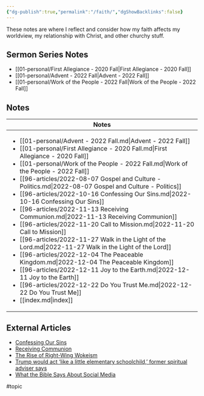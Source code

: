 ```yaml
---
{"dg-publish":true,"permalink":"/faith/","dgShowBacklinks":false}
---
```



These notes are where I reflect and consider how my faith affects my worldview, my relationship with Christ, and other churchy stuff.

## Sermon Series Notes

- [[01-personal/First Allegiance - 2020 Fall\|First Allegiance - 2020 Fall]]
- [[01-personal/Advent - 2022 Fall\|Advent - 2022 Fall]]
- [[01-personal/Work of the People - 2022 Fall\|Work of the People - 2022 Fall]]


## Notes

| Notes                                                                                                                                                                                                                                                                                                                                                                                                                                                                                                                                                                                                                                                                                                                                                                                                                                                                                                                                                                                                                                                                     |
| ------------------------------------------------------------------------------------------------------------------------------------------------------------------------------------------------------------------------------------------------------------------------------------------------------------------------------------------------------------------------------------------------------------------------------------------------------------------------------------------------------------------------------------------------------------------------------------------------------------------------------------------------------------------------------------------------------------------------------------------------------------------------------------------------------------------------------------------------------------------------------------------------------------------------------------------------------------------------------------------------------------------------------------------------------------------------- |
| <ul><li>[[01-personal/Advent - 2022 Fall.md\\|Advent - 2022 Fall]]</li><li>[[01-personal/First Allegiance - 2020 Fall.md\\|First Allegiance - 2020 Fall]]</li><li>[[01-personal/Work of the People - 2022 Fall.md\\|Work of the People - 2022 Fall]]</li><li>[[96-articles/2022-08-07 Gospel and Culture - Politics.md\\|2022-08-07 Gospel and Culture - Politics]]</li><li>[[96-articles/2022-10-16 Confessing Our Sins.md\\|2022-10-16 Confessing Our Sins]]</li><li>[[96-articles/2022-11-13 Receiving Communion.md\\|2022-11-13 Receiving Communion]]</li><li>[[96-articles/2022-11-20 Call to Mission.md\\|2022-11-20 Call to Mission]]</li><li>[[96-articles/2022-11-27 Walk in the Light of the Lord.md\\|2022-11-27 Walk in the Light of the Lord]]</li><li>[[96-articles/2022-12-04 The Peaceable Kingdom.md\\|2022-12-04 The Peaceable Kingdom]]</li><li>[[96-articles/2022-12-11 Joy to the Earth.md\\|2022-12-11 Joy to the Earth]]</li><li>[[96-articles/2022-12-22 Do You Trust Me.md\\|2022-12-22 Do You Trust Me]]</li><li>[[index.md\\|index]]</li></ul> |


## External Articles

- [Confessing Our Sins](https://www.youtube.com/watch?v=vQvhynwhYws)
- [Receiving Communion](https://www.youtube.com/watch?v=sSl4yYrKfPs)
- [The Rise of Right-Wing Wokeism](https://www.thegospelcoalition.org/reviews/christian-nationalism-wolfe/)
- [Trump would act ‘like a little elementary schoolchild,’ former spiritual adviser says](https://www.washingtonpost.com/politics/2022/11/17/trump-spiritual-adviser-criticism-child/)
- [What the Bible Says About Social Media](https://www.thegospelcoalition.org/article/what-bible-social-media/)


#topic  